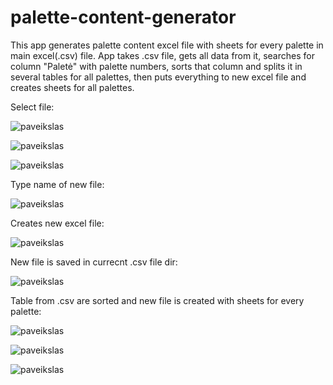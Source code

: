 # palette-content-generator
This app generates palette content excel file with sheets for every palette in main excel(.csv) file. App takes .csv file, gets all data from it,
searches for column "Paletė" with palette numbers, sorts that column and splits it in several tables for all palettes, then puts everything to new excel file and creates sheets for all palettes.

Select file:

![paveikslas](https://user-images.githubusercontent.com/51360361/228502401-297544f7-6ca3-4b29-805e-d5fb32ed1e4b.png)

![paveikslas](https://user-images.githubusercontent.com/51360361/228502671-b0012a27-29b4-496e-a48a-8d03aaa94612.png)

![paveikslas](https://user-images.githubusercontent.com/51360361/228498586-f8a1b787-6248-4e4d-836a-c14c9f93fbed.png)

Type name of new file:

![paveikslas](https://user-images.githubusercontent.com/51360361/228498703-f09b42d2-b73b-4812-8b01-129b6e260ee1.png)

Creates new excel file:

![paveikslas](https://user-images.githubusercontent.com/51360361/228498812-8c23257c-b8db-4144-905a-6bb5846f6ecd.png)

New file is saved in currecnt .csv file dir:

![paveikslas](https://user-images.githubusercontent.com/51360361/228498896-e99d28af-429e-451c-b1f4-580fb53d43e3.png)

Table from .csv are sorted and new file is created with sheets for every palette:

![paveikslas](https://user-images.githubusercontent.com/51360361/228502998-2ea57364-f84e-47c4-8bcc-705151e6585b.png)

![paveikslas](https://user-images.githubusercontent.com/51360361/228502960-ea6b9512-3b5c-4943-bc0f-71916eb474b9.png)

![paveikslas](https://user-images.githubusercontent.com/51360361/228503053-1e62be0d-3e69-4650-8d8a-d89948dc4bfb.png)

